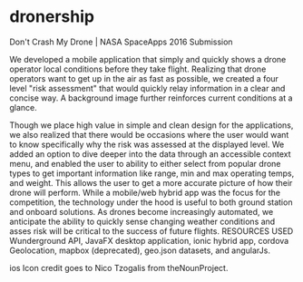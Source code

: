 # dronership
Don't Crash My Drone | NASA SpaceApps 2016 Submission

We developed a mobile application that simply and quickly shows a drone operator local conditions before they take flight. Realizing that drone operators want to get up in the air as fast as possible, we created a four level "risk assessment" that would quickly relay information in a clear and concise way. A background image further reinforces current conditions at a glance.

Though we place high value in simple and clean design for the applications, we also realized that there would be occasions where the user would want to know specifically why the risk was assessed at the displayed level. We added an option to dive deeper into the data through an accessible context menu, and enabled the user to ability to either select from popular drone types to get important information like range, min and max operating temps, and weight. This allows the user to get a more accurate picture of how their drone will perform.
While a mobile/web hybrid app was the focus for the competition, the technology under the hood is useful to both ground station and onboard solutions. As drones become increasingly automated, we anticipate the ability to quickly sense changing weather conditions and asses risk will be critical to the success of future flights.
RESOURCES USED
Wunderground API, JavaFX desktop application, ionic hybrid app, cordova Geolocation, mapbox (deprecated), geo.json datasets, and angularJs.




ios Icon credit goes to Nico Tzogalis from theNounProject.